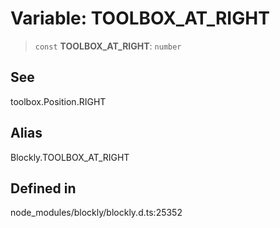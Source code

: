# Variable: TOOLBOX_AT_RIGHT

> `const` **TOOLBOX_AT_RIGHT**: `number`

## See

toolbox.Position.RIGHT

## Alias

Blockly.TOOLBOX_AT_RIGHT

## Defined in

node_modules/blockly/blockly.d.ts:25352
